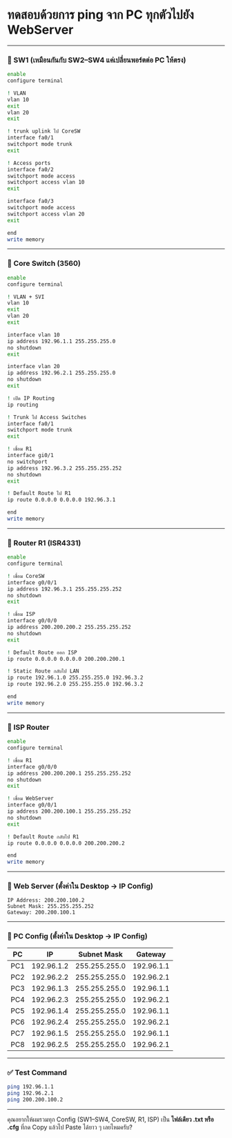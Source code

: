 # ทดสอบด้วยการ ping จาก PC ทุกตัวไปยัง WebServer 

---

### 🔹 SW1 (เหมือนกันกับ SW2–SW4 แค่เปลี่ยนพอร์ตต่อ PC ให้ตรง)

```bash
enable
configure terminal

! VLAN
vlan 10
exit
vlan 20
exit

! trunk uplink ไป CoreSW
interface fa0/1
switchport mode trunk
exit

! Access ports
interface fa0/2
switchport mode access
switchport access vlan 10
exit

interface fa0/3
switchport mode access
switchport access vlan 20
exit

end
write memory
```

---

### 🔹 Core Switch (3560)

```bash
enable
configure terminal

! VLAN + SVI
vlan 10
exit
vlan 20
exit

interface vlan 10
ip address 192.96.1.1 255.255.255.0
no shutdown
exit

interface vlan 20
ip address 192.96.2.1 255.255.255.0
no shutdown
exit

! เปิด IP Routing
ip routing

! Trunk ไป Access Switches
interface fa0/1
switchport mode trunk
exit

! เชื่อม R1
interface gi0/1
no switchport
ip address 192.96.3.2 255.255.255.252
no shutdown
exit

! Default Route ไป R1
ip route 0.0.0.0 0.0.0.0 192.96.3.1

end
write memory
```

---

### 🔹 Router R1 (ISR4331)

```bash
enable
configure terminal

! เชื่อม CoreSW
interface g0/0/1
ip address 192.96.3.1 255.255.255.252
no shutdown
exit

! เชื่อม ISP
interface g0/0/0
ip address 200.200.200.2 255.255.255.252
no shutdown
exit

! Default Route ออก ISP
ip route 0.0.0.0 0.0.0.0 200.200.200.1

! Static Route กลับไป LAN
ip route 192.96.1.0 255.255.255.0 192.96.3.2
ip route 192.96.2.0 255.255.255.0 192.96.3.2

end
write memory
```

---

### 🔹 ISP Router

```bash
enable
configure terminal

! เชื่อม R1
interface g0/0/0
ip address 200.200.200.1 255.255.255.252
no shutdown
exit

! เชื่อม WebServer
interface g0/0/1
ip address 200.200.100.1 255.255.255.252
no shutdown
exit

! Default Route กลับไป R1
ip route 0.0.0.0 0.0.0.0 200.200.200.2

end
write memory
```

---

### 🔹 Web Server (ตั้งค่าใน Desktop → IP Config)

```
IP Address: 200.200.100.2
Subnet Mask: 255.255.255.252
Gateway: 200.200.100.1
```

---

### 🔹 PC Config (ตั้งค่าใน Desktop → IP Config)

| PC  | IP         | Subnet Mask   | Gateway    |
| --- | ---------- | ------------- | ---------- |
| PC1 | 192.96.1.2 | 255.255.255.0 | 192.96.1.1 |
| PC2 | 192.96.2.2 | 255.255.255.0 | 192.96.2.1 |
| PC3 | 192.96.1.3 | 255.255.255.0 | 192.96.1.1 |
| PC4 | 192.96.2.3 | 255.255.255.0 | 192.96.2.1 |
| PC5 | 192.96.1.4 | 255.255.255.0 | 192.96.1.1 |
| PC6 | 192.96.2.4 | 255.255.255.0 | 192.96.2.1 |
| PC7 | 192.96.1.5 | 255.255.255.0 | 192.96.1.1 |
| PC8 | 192.96.2.5 | 255.255.255.0 | 192.96.2.1 |

---

### ✅ Test Command

```bash
ping 192.96.1.1
ping 192.96.2.1
ping 200.200.100.2
```

---

คุณอยากให้ผมรวมทุก Config (SW1–SW4, CoreSW, R1, ISP) เป็น **ไฟล์เดียว .txt หรือ .cfg** ที่กด Copy แล้วไป Paste ได้ยาว ๆ เลยไหมครับ?
